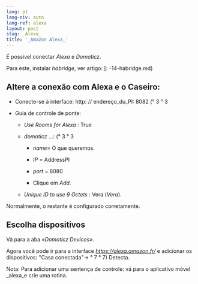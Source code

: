 ```yaml
---
lang: pt
lang-niv: auto
lang-ref: alexa
layout: post
slug: _Alexa_
title: '_Amazon Alexa_'
---
```


É possível conectar _Alexa_ e _Domoticz_.

Para este, instalar _habridge_, ver artigo:
[: -14-habridge.md)


## Altere a conexão com Alexa e o Caseiro:
- Conecte-se à interface: http: // endereço_du_PI: 8082 (° 3 ° 3


- Guia de controle de ponte:


  - _Use Rooms for Alexa_ : True


  - _domoticz_ ...: (° 3 ° 3


    - _name=_ O que queremos.


    - _IP_ = AddressPI


    - _port_ = 8080


    - Clique em _Add_.


  - _Unique ID to use 9 Octets_ : Vera (_Vera_).


    
Normalmente, o restante é configurado corretamente.

## Escolha dispositivos
Vá para a aba _«Domoticz Devices»_.

Agora você pode ir para a interface _https://alexa.amazon.fr/_ e adicionar os dispositivos:
"Casa conectada"-> ° 7 ° 7) Detecta.

Nota: Para adicionar uma sentença de controle:
vá para o aplicativo móvel _alexa_e crie uma rotina.



